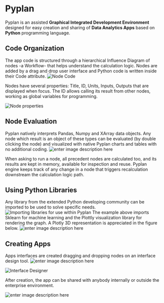 # **Pyplan**
Pyplan is an assisted **Graphical Integrated Development Environment** designed for easy creation and sharing of **Data Analytics Apps** based on **Python** programming language.

## **Code Organization**
The app code is structured through a hierarchical Influence Diagram of nodes -a Workflow- that helps understand the calculation logic.
Nodes are added by a drag and drop user interface and Python code is written inside their Code attribute. 
![Node Code](http://img.pyplan.org/index_node_code.png)

Nodes have several properties: Title, ID, Units, Inputs, Outputs that are displayed when focus. 
The ID allows calling its result from other nodes, working as global variables for programming.

![Node properties](http://img.pyplan.org/index_node_properties1.png)


## **Node Evaluation**
Pyplan natively interprets Pandas, Numpy and XArray data objects. Any node which result is an object of these types can be evaluated (by double clicking the node) and visualized with native Pyplan charts and tables with no additional coding.
![enter image description here](http://img.pyplan.org/index_node_result1.png)

When asking to run a node, all precedent nodes are calculated too, and its results are kept in memory, available for inspection and reuse. Pyplan engine keeps track of any change in a node that triggers recalculation downstream the calculation logic path.

## **Using Python Libraries**
Any library from the extended Python developing community can be imported to be used to solve specific needs.
![Importing libraries for use within Pyplan](http://img.pyplan.org/index_import_lib.png)
The example above imports Sklearn for machine learning and the Plottly visualization library for rendering the graph. 
A Plotly 3D representation is appreciated in the figure below.
![enter image description here](http://img.pyplan.org/index_plotly_graph.png)

## **Creating Apps**
Apps interfaces are created dragging and dropping nodes on an interface design tool.
![enter image description here](http://img.pyplan.org/index_interface_design.png)

![Interface Designer](http://img.pyplan.org/index_interface_design1.png)

After creation, the app can be shared with anybody internally or outside the enterprise environment.

![enter image description here](http://img.pyplan.org/index_share_app_ext.png)





<!--stackedit_data:
eyJoaXN0b3J5IjpbLTE5NDcyMzc3NTMsLTM2MzQ1NjIzMSw2Nj
E5Mjk2MjAsLTExNDI2MzY1ODcsLTUxMzgyNTEwMywtMTk5NzQz
NTA4MywtMjAzNTMzOTk0MiwtNjA3MTExMjk3LC0xOTAzNzk5MD
c5LC0xMTUxMDA0OTgyLC0xNjQ0MzU2MTU3LDE3Njg5NTE0Nywx
OTU3NzAwNTQ0LC00NzQ3MjQxMTEsMTM3MDQ3MzUxMywyMDMyMj
c2MTAxLDExMjQ4MjM0NjYsNDEyMDgxMjIwLC0xMTMzOTkwNTcw
LDYyODA2MjE5OV19
-->